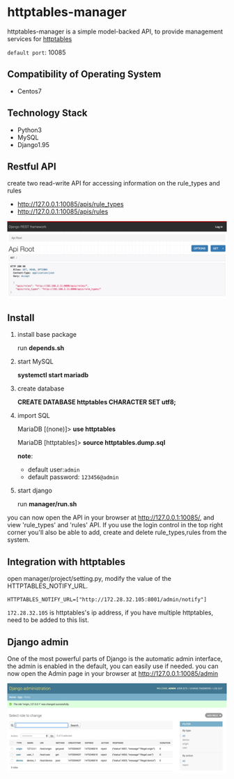 # httptables-manager
httptables-manager is a simple model-backed API, to provide management services for [httptables](https://github.com/WALL-E/httptables)

`default port`: 10085

## Compatibility of Operating System

* Centos7

## Technology Stack

* Python3
* MySQL
* Django1.95


## Restful API
create two read-write API for accessing information on the rule_types and rules

* http://127.0.0.1:10085/apis/rule_types
* http://127.0.0.1:10085/apis/rules

![dango-rest](images/django-rest.png)



## Install

1. install base package

      run **depends.sh**

2. start MySQL 

      **systemctl start mariadb**

3. create database

      **CREATE DATABASE httptables CHARACTER SET utf8;**

4. import SQL

      MariaDB [(none)]> **use httptables**
      
      MariaDB [httptables]> **source httptables.dump.sql**

      **note**:
      * default user:`admin`
      * default password: `123456@admin`

5. start django

      run **manager/run.sh**

you can now open the API in your browser at http://127.0.0.1:10085/, and view  'rule_types' and 'rules' API. If you use the login control in the top right corner you'll also be able to add, create and delete rule_types,rules from the system.


## Integration with httptables
open manager/project/setting.py, modify the value of the HTTPTABLES_NOTIFY_URL.

```
HTTPTABLES_NOTIFY_URL=["http://172.28.32.105:8001/admin/notify"]
```

`172.28.32.105` is httptables's ip address, if you have multiple httptables, need to be added to this list.

## Django admin
One of the most powerful parts of Django is the automatic admin interface, the admin is enabled in the default, you can easily use if needed. you can now open the Admin page in your browser at http://127.0.0.1:10085/admin

![dango-admin](images/django-admin.png)
